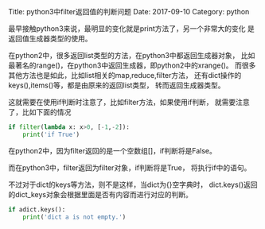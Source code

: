 Title: python3中filter返回值的判断问题
Date: 2017-09-10
Category: python

最早接触python3来说，最明显的变化就是print方法了，另一个非常大的变化
是返回值生成器类型的使用。

在python2中，很多返回list类型的方法，在python3中都返回生成器对象，
比如最著名的range()，在python3中返回生成器，即python2中的xrange()。
而很多其他方法也是如此，比如list相关的map,reduce,filter方法，
还有dict操作的keys(),items()等，都是由原来的返回list类型，
转而返回生成器类型。

这就需要在使用if判断时注意了，比如filter方法，如果使用if判断，
就需要注意了，比如下面的情况
```python
if filter(lambda x: x>0, [-1,-2]):
    print('if True')
```
在python2中，因为filter返回的是一个空数组[]，if判断将是False。

而在python3中，filter返回为filter对象，if判断将是True，
将执行if中的语句。

不过对于dict的keys等方法，则不是这样，当dict为{}空字典时，
dict.keys()返回的dict_keys对象会根据里面是否有内容而进行对应的判断。
```python
if adict.keys():
    print('dict a is not empty.')
```

